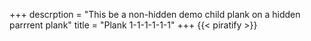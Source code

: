 +++
descrption = "This be a non-hidden demo child plank on a hidden parrrent plank"
title = "Plank 1-1-1-1-1-1"
+++
{{< piratify >}}